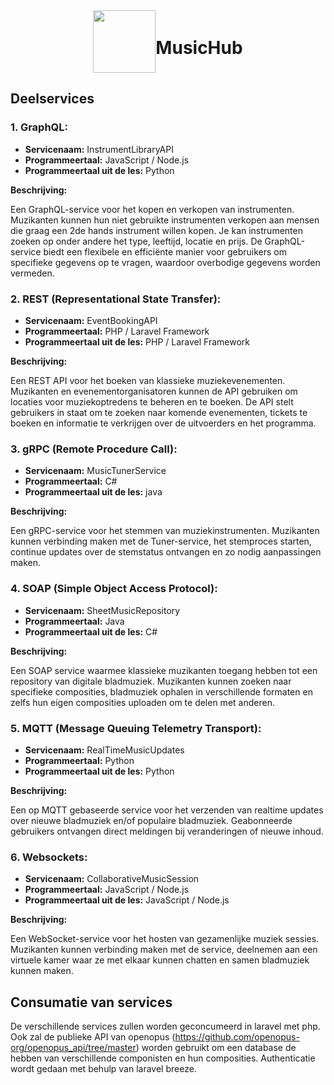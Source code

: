 <div align="center" style="display: flex; align-items: center; justify-content: center;">
  <picture>
    <source media="(prefers-color-scheme: dark" srcset="https://github.com/LarsG-2158052/CLOUD_Services/assets/146258020/285652eb-1553-462b-9168-17724bf44df3" width="100">
    <img src="https://github.com/LarsG-2158052/CLOUD_Services/assets/146258020/dc75c008-1ad5-4cf7-b743-39931e011ea3" width="100">
  </picture>
  <h1>MusicHub</h1>
</div>

## Deelservices
### 1. GraphQL:
- **Servicenaam:** InstrumentLibraryAPI
- **Programmeertaal:** JavaScript / Node.js
- **Programmeertaal uit de les:** Python

**Beschrijving:** 

Een GraphQL-service voor het kopen en verkopen van instrumenten. Muzikanten kunnen hun niet gebruikte instrumenten verkopen aan mensen die graag een 2de hands instrument willen kopen. Je kan instrumenten zoeken op onder andere het type, leeftijd, locatie en prijs. De GraphQL-service biedt een flexibele en efficiënte manier voor gebruikers om specifieke gegevens op te vragen, waardoor overbodige gegevens worden vermeden.

### 2. REST (Representational State Transfer):
- **Servicenaam:** EventBookingAPI
- **Programmeertaal:** PHP / Laravel Framework
- **Programmeertaal uit de les:** PHP / Laravel Framework

**Beschrijving:** 

Een REST API voor het boeken van klassieke muziekevenementen. Muzikanten en evenementorganisatoren kunnen de API gebruiken om locaties voor muziekoptredens te beheren en te boeken. De API stelt gebruikers in staat om te zoeken naar komende evenementen, tickets te boeken en informatie te verkrijgen over de uitvoerders en het programma.

### 3. gRPC (Remote Procedure Call):
- **Servicenaam:** MusicTunerService
- **Programmeertaal:** C#
- **Programmeertaal uit de les:** java

**Beschrijving:** 

Een gRPC-service voor het stemmen van muziekinstrumenten. Muzikanten kunnen verbinding maken met de Tuner-service, het stemproces starten, continue updates over de stemstatus ontvangen en zo nodig aanpassingen maken.

### 4. SOAP (Simple Object Access Protocol):
- **Servicenaam:** SheetMusicRepository
- **Programmeertaal:** Java
- **Programmeertaal uit de les:** C#

**Beschrijving:** 

Een SOAP service waarmee klassieke muzikanten toegang hebben tot een repository van digitale bladmuziek. Muzikanten kunnen zoeken naar specifieke composities, bladmuziek ophalen in verschillende formaten en zelfs hun eigen composities uploaden om te delen met anderen.

### 5. MQTT (Message Queuing Telemetry Transport):
- **Servicenaam:** RealTimeMusicUpdates
- **Programmeertaal:** Python
- **Programmeertaal uit de les:** Python

**Beschrijving:** 

Een op MQTT gebaseerde service voor het verzenden van realtime updates over nieuwe bladmuziek en/of populaire bladmuziek. Geabonneerde gebruikers ontvangen direct meldingen bij veranderingen of nieuwe inhoud.

### 6. Websockets:
- **Servicenaam:** CollaborativeMusicSession
- **Programmeertaal:** JavaScript / Node.js
- **Programmeertaal uit de les:** JavaScript / Node.js

**Beschrijving:** 

Een WebSocket-service voor het hosten van gezamenlijke muziek sessies. Muzikanten kunnen verbinding maken met de service, deelnemen aan een virtuele kamer waar ze met elkaar kunnen chatten en samen bladmuziek kunnen maken.

## Consumatie van services
De verschillende services zullen worden geconcumeerd in laravel met php. Ook zal de publieke API van openopus (https://github.com/openopus-org/openopus_api/tree/master) worden gebruikt om een database de hebben van verschillende componisten en hun composities. Authenticatie wordt gedaan met behulp van laravel breeze.

